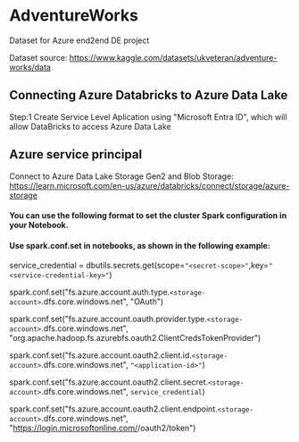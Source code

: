 # AdventureWorks
Dataset for Azure end2end DE project 

Dataset source:
https://www.kaggle.com/datasets/ukveteran/adventure-works/data


## Connecting Azure Databricks to Azure Data Lake

Step:1 Create Service Level Aplication using "Microsoft Entra ID", which will allow DataBricks to access Azure Data Lake

## Azure service principal
Connect to Azure Data Lake Storage Gen2 and Blob Storage:
https://learn.microsoft.com/en-us/azure/databricks/connect/storage/azure-storage

#### You can use the following format to set the cluster Spark configuration in your Notebook.
#### Use spark.conf.set in notebooks, as shown in the following example:


service_credential = dbutils.secrets.get(scope=`"<secret-scope>"`,key=`"<service-credential-key>"`)

spark.conf.set("fs.azure.account.auth.type.`<storage-account>`.dfs.core.windows.net", "OAuth")

spark.conf.set("fs.azure.account.oauth.provider.type.`<storage-account>`.dfs.core.windows.net", "org.apache.hadoop.fs.azurebfs.oauth2.ClientCredsTokenProvider")

spark.conf.set("fs.azure.account.oauth2.client.id.`<storage-account>`.dfs.core.windows.net", `"<application-id>"`)

spark.conf.set("fs.azure.account.oauth2.client.secret.`<storage-account>`.dfs.core.windows.net", `service_credential`)

spark.conf.set("fs.azure.account.oauth2.client.endpoint.`<storage-account>`.dfs.core.windows.net", "https://login.microsoftonline.com/<directory-id>/oauth2/token")
